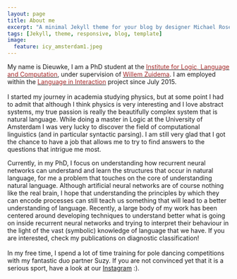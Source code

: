 ```yaml
---
layout: page
title: About me
excerpt: "A minimal Jekyll theme for your blog by designer Michael Rose."
tags: [Jekyll, theme, responsive, blog, template]
image:
  feature: icy_amsterdam1.jpeg
---
```


My name is Dieuwke, I am a PhD student at the <a href="http://illc.uva.nl" target="_blank"><font color="brown">Institute for Logic, Language and Computation</font></a>, under supervision of <a href="https://staff.fnwi.uva.nl/w.zuidema/" target="_blank"><font color="brown">Willem Zuidema</font></a>. 
I am employed within the <a href="https://www.languageininteraction.nl/" target="_blank"><font color="brown">Language in Interaction</font></a> project since July 2015.
<br /><br />
I started my journey in academia studying physics, but at some point I had to admit that although I think physics is very interesting and I love abstract systems, my true passion is really the beautifully complex system that is natural language.
While doing a master in Logic at the University of Amsterdam I was very lucky to discover the field of computational linguistics (and in particular syntactic parsing).
I am still very glad that I got the chance to have a job that allows me to try to find answers to the questions that intrigue me most.

Currently, in my PhD, I focus on understanding how recurrent neural networks can understand and learn the structures that occur in natural language, for me a problem that touches on the core of understanding natural language.
Although artificial neural networks are of course nothing like the real brain, I hope that understanding the principles by which they can encode processes can still teach us something that will lead to a better understanding of language. 
Recently, a large body of my work has been centered around developing techniques to understand better what is going on inside recurrent neural networks and trying to interpret their behaviour in the light of the vast (symbolic) knowledge of language that we have.
If you are interested, check my publications on diagnostic classification!
<br /><br />
In my free time, I spend a lot of time training for pole dancing competitions with my fantastic duo partner Suzy. 
If you are not convinced yet that it is a serious sport, have a look at our <a href="https://www.instagram.com/duo_polenotti/" target="_blank">Instagram</a> :).
